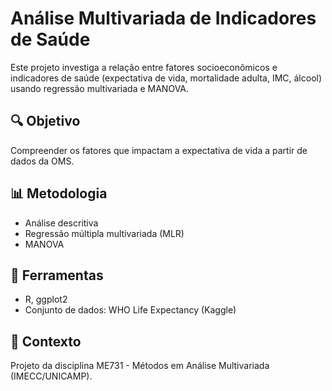 # Análise Multivariada de Indicadores de Saúde

Este projeto investiga a relação entre fatores socioeconômicos e indicadores de saúde (expectativa de vida, mortalidade adulta, IMC, álcool) usando regressão multivariada e MANOVA.

## 🔍 Objetivo
Compreender os fatores que impactam a expectativa de vida a partir de dados da OMS.

## 📊 Metodologia
- Análise descritiva
- Regressão múltipla multivariada (MLR)
- MANOVA

## 🔧 Ferramentas
- R, ggplot2
- Conjunto de dados: WHO Life Expectancy (Kaggle)

## 📅 Contexto
Projeto da disciplina ME731 - Métodos em Análise Multivariada (IMECC/UNICAMP).
